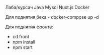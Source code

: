 Лаба/курсач
Java Mysql Nuxt.js Docker

Для поднятия бека - docker-compose up -d
 
Для поднятия фронта:
- cd front
- npm install
- npm start
